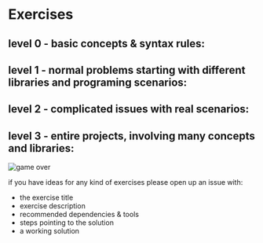 # Exercises
  
level 0 - basic concepts & syntax rules: 
---------
  
level 1 - normal problems starting with different libraries and programing scenarios: 
---------
   
level 2 - complicated issues with real scenarios:  
---------
    
  
level 3 - entire projects, involving many concepts and libraries:  
---------
    
    
![game over](https://github.com/yehonadav/python_course/blob/master/exercises/images/coming_soon.png?raw=true)  
  
if you have ideas for any kind of exercises please open up an issue with:  
* the exercise title  
* exercise description  
* recommended dependencies & tools  
* steps pointing to the solution  
* a working solution  
  